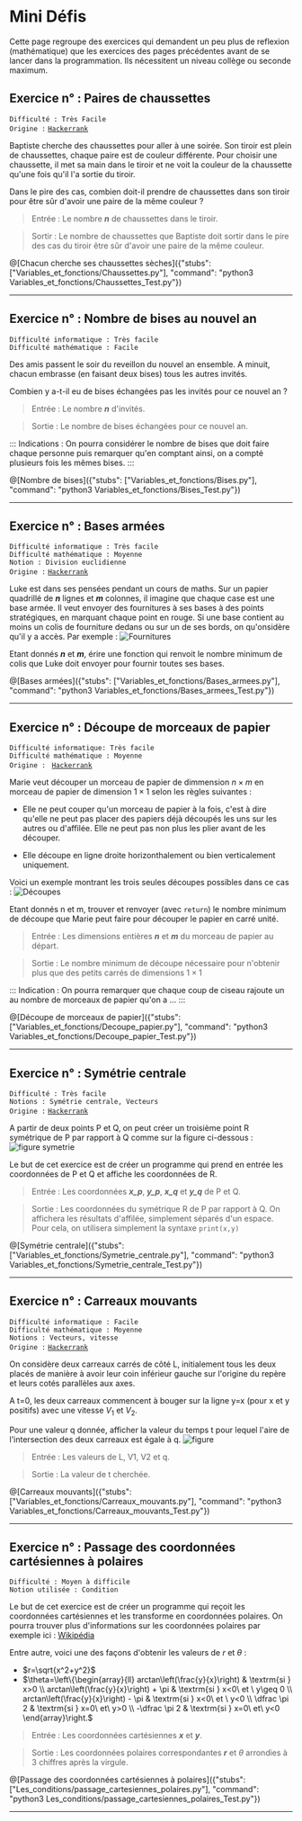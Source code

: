 # Mini Défis

Cette page regroupe des exercices qui demandent un peu plus de reflexion (mathématique) que les exercices des pages précédentes avant de se lancer dans la programmation. Ils nécessitent un niveau collège ou seconde maximum.

## Exercice n° : Paires de chaussettes
`Difficulté : Très Facile`  
`Origine :` [`Hackerrank`](https://www.hackerrank.com/challenges/maximum-draws/problem)

Baptiste cherche des chaussettes pour aller à une soirée. Son tiroir est plein de chaussettes, chaque paire est de couleur différente. Pour choisir une chaussette, il met sa main dans le tiroir et ne voit la couleur de la chaussette qu'une fois qu'il l'a sortie du tiroir.

Dans le pire des cas, combien doit-il prendre de chaussettes dans son tiroir pour être sûr d'avoir une paire de la même couleur ?

> Entrée : Le nombre ***n*** de chaussettes dans le tiroir.

> Sortir : Le nombre de chaussettes que Baptiste doit sortir dans le pire des cas du tiroir être sûr d'avoir une paire de la même couleur.

@[Chacun cherche ses chaussettes sèches]({"stubs": ["Variables_et_fonctions/Chaussettes.py"], "command": "python3 Variables_et_fonctions/Chaussettes_Test.py"})

---

## Exercice n° :  Nombre de bises au nouvel an
`Difficulté informatique : Très facile`  
`Difficulté mathématique : Facile`

Des amis passent le soir du reveillon du nouvel an ensemble. A minuit, chacun embrasse (en faisant deux bises) tous les autres invités.

Combien y a-t-il eu de bises échangées pas les invités pour ce nouvel an ?

> Entrée : Le nombre ***n*** d'invités.

> Sortie : Le nombre de bises échangées pour ce nouvel an.

::: Indications :
On pourra considérer le nombre de bises que doit faire chaque personne puis remarquer qu'en comptant ainsi, on a compté plusieurs fois les mêmes bises.
:::

@[Nombre de bises]({"stubs": ["Variables_et_fonctions/Bises.py"], "command": "python3 Variables_et_fonctions/Bises_Test.py"})

---

## Exercice n° : Bases armées
`Difficulté informatique : Très facile`  
`Difficulté mathématique : Moyenne`  
`Notion : Division euclidienne`  
`Origine :` [`Hackerrank`](https://www.hackerrank.com/challenges/game-with-cells/problem)

Luke est dans ses pensées pendant un cours de maths. Sur un papier quadrillé de ***n*** lignes et ***m*** colonnes, il imagine que chaque case est une base armée. Il veut envoyer des fournitures à ses bases à des points stratégiques, en marquant chaque point en rouge. Si une base contient au moins un colis de fourniture dedans ou sur un de ses bords, on qu'onsidère qu'il y a accès. Par exemple : 
![Fournitures](https://s3.amazonaws.com/hr-challenge-images/0/1479944215-79f12638a7-example-army-game.png)

Etant donnés ***n*** et ***m***, érire une fonction qui renvoit le nombre minimum de colis que Luke doit envoyer pour fournir toutes ses bases.

@[Bases armées]({"stubs": ["Variables_et_fonctions/Bases_armees.py"], "command": "python3 Variables_et_fonctions/Bases_armees_Test.py"})

---

## Exercice n° : Découpe de morceaux de papier
`Difficulté informatique: Très facile`  
`Difficulté mathématique : Moyenne`  
`Origine : ` [`Hackerrank`](https://www.hackerrank.com/challenges/p1-paper-cutting/problem)

Marie veut découper un morceau de papier de dimmension $`n\times m`$ en morceau de papier de dimension $`1\times 1`$ selon les règles suivantes :

+ Elle ne peut couper qu'un morceau de papier à la fois, c'est à dire qu'elle ne peut pas placer des papiers déjà découpés les uns sur les autres ou d'affilée. Elle ne peut pas non plus les plier avant de les découper.

+ Elle découpe en ligne droite horizonthalement ou bien verticalement uniquement.

Voici un exemple montrant les trois seules découpes possibles dans ce cas :
![Découpes](https://s3.amazonaws.com/hr-challenge-images/26273/1476740077-bd1ab26d74-example-cutting-squares.png)

Etant donnés n et m, trouver et renvoyer (avec `return`) le nombre minimum de découpe que Marie peut faire pour découper le papier en carré unité.

> Entrée : Les dimensions entières ***n*** et ***m*** du morceau de papier au départ.

> Sortie : Le nombre minimum de découpe nécessaire pour n'obtenir plus que des petits carrés de dimensions $`1\times 1`$

:::  Indication :
On pourra remarquer que chaque coup de ciseau rajoute un au nombre de morceaux de papier qu'on a ...
:::

@[Découpe de morceaux de papier]({"stubs": ["Variables_et_fonctions/Decoupe_papier.py"], "command": "python3 Variables_et_fonctions/Decoupe_papier_Test.py"})

---
## Exercice n° : Symétrie centrale
`Difficulté : Très facile`  
`Notions : Symétrie centrale, Vecteurs`  
`Origine :` [`Hackerrank`](https://www.hackerrank.com/challenges/find-point/problem)

A partir de deux points P et Q, on peut créer un troisième point R symétrique de P par rapport à Q comme sur la figure ci-dessous :
![figure symetrie](https://s3.amazonaws.com/hr-challenge-images/128/1476207535-debed1b871-find-point-1122.png)

Le but de cet exercice est de créer un programme qui prend en entrée les coordonnées de P et Q et affiche les coordonnées de R.

> Entrée : Les coordonnées ***x_p***, ***y_p***, ***x_q*** et ***y_q*** de P et Q.

> Sortie : Les coordonnées du symétrique R de P par rapport à Q. On affichera les résultats d'affilée, simplement séparés d'un espace. Pour cela, on utilisera simplement la syntaxe `print(x,y)`

@[Symétrie centrale]({"stubs": ["Variables_et_fonctions/Symetrie_centrale.py"], "command": "python3 Variables_et_fonctions/Symetrie_centrale_Test.py"})

---

## Exercice n° : Carreaux mouvants
`Difficulté informatique : Facile`  
`Difficulté mathématique : Moyenne`  
`Notions : Vecteurs, vitesse`  
`Origine :` [`Hackerrank`](https://www.hackerrank.com/challenges/sherlock-and-moving-tiles/problem)

On considère deux carreaux carrés de côté L, initialement tous les deux placés de manière à avoir leur coin inférieur gauche sur l'origine du repère et leurs cotés parallèles aux axes.

A t=0, les deux carreaux commencent à bouger sur la ligne y=x (pour x et y positifs) avec une vitesse $`V_1`$ et $`V_2`$.

Pour une valeur q donnée, afficher la valeur du temps t pour lequel l'aire de l'intersection des deux carreaux est égale à q.
![figure](https://s3.amazonaws.com/hr-challenge-images/5519/1422784979-db005a0a44-drawing-3.svg)

> Entrée : Les valeurs de L, V1, V2 et q.

> Sortie : La valeur de t cherchée.

@[Carreaux mouvants]({"stubs": ["Variables_et_fonctions/Carreaux_mouvants.py"], "command": "python3 Variables_et_fonctions/Carreaux_mouvants_Test.py"})

---

## Exercice n° : Passage des coordonnées cartésiennes à polaires
`Difficulté : Moyen à difficile`  
`Notion utilisée : Condition`

Le but de cet exercice est de créer un programme qui reçoit les coordonnées cartésiennes et les transforme en coordonnées polaires.  On pourra trouver plus d'informations sur les coordonnées polaires par exemple ici : [Wikipédia](https://fr.wikipedia.org/wiki/Coordonn%C3%A9es_polaires)

Entre autre, voici une des façons d'obtenir les valeurs de $`r`$ et $`\theta`$ :
+ $`r=\sqrt{x^2+y^2}`$
+ $`\theta=\left\{\begin{array}{ll} arctan\left(\frac{y}{x}\right) & \textrm{si } x>0 \\ arctan\left(\frac{y}{x}\right) + \pi & \textrm{si } x<0\ et \ y\geq 0 \\ arctan\left(\frac{y}{x}\right) - \pi & \textrm{si } x<0\ et \ y<0 \\ \dfrac \pi 2 & \textrm{si } x=0\ et\ y>0 \\ -\dfrac \pi 2 & \textrm{si } x=0\ et\ y<0 \end{array}\right.`$

> Entrée : Les coordonnées cartésiennes ***x*** et ***y***.

> Sortie : Les coordonnées polaires correspondantes ***r*** et $`\theta`$ arrondies à 3 chiffres après la virgule.

@[Passage des coordonnées cartésiennes à polaires]({"stubs": ["Les_conditions/passage_cartesiennes_polaires.py"], "command": "python3 Les_conditions/passage_cartesiennes_polaires_Test.py"})

---

